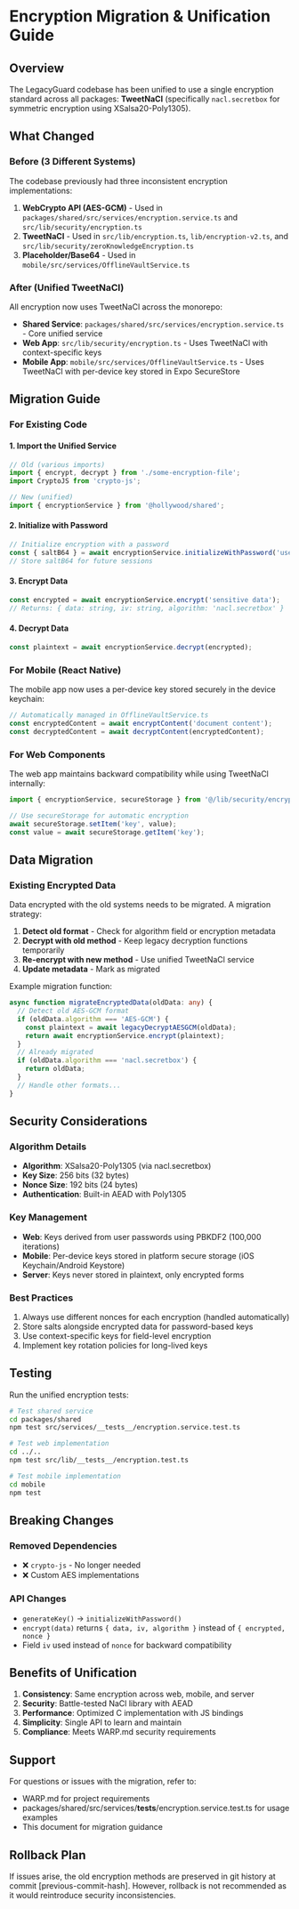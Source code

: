 # Encryption Migration & Unification Guide

## Overview
The LegacyGuard codebase has been unified to use a single encryption standard across all packages: **TweetNaCl** (specifically `nacl.secretbox` for symmetric encryption using XSalsa20-Poly1305).

## What Changed

### Before (3 Different Systems)
The codebase previously had three inconsistent encryption implementations:

1. **WebCrypto API (AES-GCM)** - Used in `packages/shared/src/services/encryption.service.ts` and `src/lib/security/encryption.ts`
2. **TweetNaCl** - Used in `src/lib/encryption.ts`, `lib/encryption-v2.ts`, and `src/lib/security/zeroKnowledgeEncryption.ts`  
3. **Placeholder/Base64** - Used in `mobile/src/services/OfflineVaultService.ts`

### After (Unified TweetNaCl)
All encryption now uses TweetNaCl across the monorepo:

- **Shared Service**: `packages/shared/src/services/encryption.service.ts` - Core unified service
- **Web App**: `src/lib/security/encryption.ts` - Uses TweetNaCl with context-specific keys
- **Mobile App**: `mobile/src/services/OfflineVaultService.ts` - Uses TweetNaCl with per-device key stored in Expo SecureStore

## Migration Guide

### For Existing Code

#### 1. Import the Unified Service
```typescript
// Old (various imports)
import { encrypt, decrypt } from './some-encryption-file';
import CryptoJS from 'crypto-js';

// New (unified)
import { encryptionService } from '@hollywood/shared';
```

#### 2. Initialize with Password
```typescript
// Initialize encryption with a password
const { saltB64 } = await encryptionService.initializeWithPassword('user-password');
// Store saltB64 for future sessions
```

#### 3. Encrypt Data
```typescript
const encrypted = await encryptionService.encrypt('sensitive data');
// Returns: { data: string, iv: string, algorithm: 'nacl.secretbox' }
```

#### 4. Decrypt Data
```typescript
const plaintext = await encryptionService.decrypt(encrypted);
```

### For Mobile (React Native)
The mobile app now uses a per-device key stored securely in the device keychain:

```typescript
// Automatically managed in OfflineVaultService.ts
const encryptedContent = await encryptContent('document content');
const decryptedContent = await decryptContent(encryptedContent);
```

### For Web Components
The web app maintains backward compatibility while using TweetNaCl internally:

```typescript
import { encryptionService, secureStorage } from '@/lib/security/encryption';

// Use secureStorage for automatic encryption
await secureStorage.setItem('key', value);
const value = await secureStorage.getItem('key');
```

## Data Migration

### Existing Encrypted Data
Data encrypted with the old systems needs to be migrated. A migration strategy:

1. **Detect old format** - Check for algorithm field or encryption metadata
2. **Decrypt with old method** - Keep legacy decryption functions temporarily
3. **Re-encrypt with new method** - Use unified TweetNaCl service
4. **Update metadata** - Mark as migrated

Example migration function:
```typescript
async function migrateEncryptedData(oldData: any) {
  // Detect old AES-GCM format
  if (oldData.algorithm === 'AES-GCM') {
    const plaintext = await legacyDecryptAESGCM(oldData);
    return await encryptionService.encrypt(plaintext);
  }
  // Already migrated
  if (oldData.algorithm === 'nacl.secretbox') {
    return oldData;
  }
  // Handle other formats...
}
```

## Security Considerations

### Algorithm Details
- **Algorithm**: XSalsa20-Poly1305 (via nacl.secretbox)
- **Key Size**: 256 bits (32 bytes)
- **Nonce Size**: 192 bits (24 bytes)
- **Authentication**: Built-in AEAD with Poly1305

### Key Management
- **Web**: Keys derived from user passwords using PBKDF2 (100,000 iterations)
- **Mobile**: Per-device keys stored in platform secure storage (iOS Keychain/Android Keystore)
- **Server**: Keys never stored in plaintext, only encrypted forms

### Best Practices
1. Always use different nonces for each encryption (handled automatically)
2. Store salts alongside encrypted data for password-based keys
3. Use context-specific keys for field-level encryption
4. Implement key rotation policies for long-lived keys

## Testing
Run the unified encryption tests:

```bash
# Test shared service
cd packages/shared
npm test src/services/__tests__/encryption.service.test.ts

# Test web implementation
cd ../..
npm test src/lib/__tests__/encryption.test.ts

# Test mobile implementation
cd mobile
npm test
```

## Breaking Changes

### Removed Dependencies
- ❌ `crypto-js` - No longer needed
- ❌ Custom AES implementations

### API Changes
- `generateKey()` → `initializeWithPassword()`
- `encrypt(data)` returns `{ data, iv, algorithm }` instead of `{ encrypted, nonce }`
- Field `iv` used instead of `nonce` for backward compatibility

## Benefits of Unification

1. **Consistency**: Same encryption across web, mobile, and server
2. **Security**: Battle-tested NaCl library with AEAD
3. **Performance**: Optimized C implementation with JS bindings
4. **Simplicity**: Single API to learn and maintain
5. **Compliance**: Meets WARP.md security requirements

## Support
For questions or issues with the migration, refer to:
- WARP.md for project requirements
- packages/shared/src/services/__tests__/encryption.service.test.ts for usage examples
- This document for migration guidance

## Rollback Plan
If issues arise, the old encryption methods are preserved in git history at commit [previous-commit-hash]. However, rollback is not recommended as it would reintroduce security inconsistencies.
